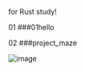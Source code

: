 for Rust study!

01
###01hello

02
###project_maze

![image](https://github.com/Luiie/rustStudy/assets/90169043/dfdf318e-9b00-47d2-885b-f0a5c3835b32)
